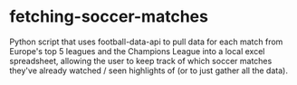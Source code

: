 # fetching-soccer-matches
Python script that uses football-data-api to pull data for each match from Europe's top 5 leagues and the Champions League into a local excel spreadsheet, allowing the user to keep track of which soccer matches they've already watched / seen highlights of (or to just gather all the data).
